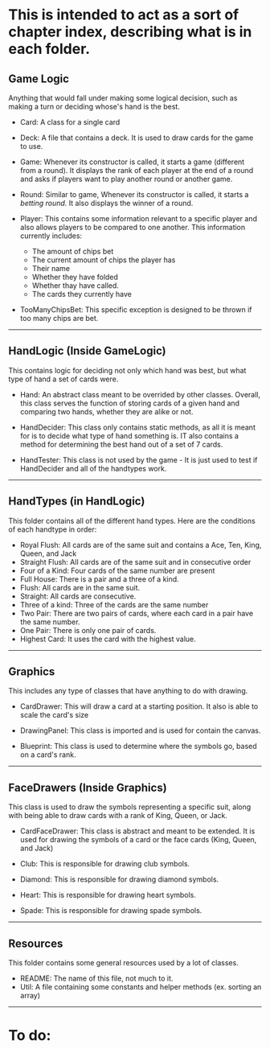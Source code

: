 This is intended to act as a sort of chapter index, describing what is in each folder.
====
Game Logic
--- 
Anything that would fall under making some logical decision, such as making a turn or deciding whose's hand is the best.

- Card: A class for a single card


- Deck: A file that contains a deck. It is used to draw cards for the game to use.


- Game: Whenever its constructor is called, it starts a game (different from a round). It displays the rank of each player at the end of a round and asks if players want to play another round or another game.


- Round: Similar to game, Whenever its constructor is called, it starts a _betting round._ It also displays the winner of a round.


- Player: This contains some information relevant to a specific player and also allows players to be compared to one another. This information currently includes: 
  - The amount of chips bet 
  - The current amount of chips the player has
  - Their name
  - Whether they have folded 
  - Whether thay have called.
  - The cards they currently have


- TooManyChipsBet: This specific exception is designed to be thrown if too many chips are bet.
---

HandLogic (Inside GameLogic)
--
This contains logic for deciding not only which hand was best, but what type of hand a set of cards were.

- Hand: An abstract class meant to be overrided by other classes. Overall, this class serves the function of storing cards of a given hand and comparing two hands, whether they are alike or not.


- HandDecider: This class only contains static methods, as all it is meant for is to decide what type of hand something is. IT also contains a method for determining the best hand out of a set of 7 cards.


- HandTester: This class is not used by the game - It is just used to test if HandDecider and all of the handtypes work.
---
HandTypes (in HandLogic)
-
This folder contains all of the different hand types. Here are the conditions of each handtype in order:
- Royal Flush: All cards are of the same suit and contains a Ace, Ten, King, Queen, and Jack 
- Straight Flush: All cards are of the same suit and in consecutive order 
- Four of a Kind: Four cards of the same number are present
- Full House: There is a pair and a three of a kind.
- Flush: All cards are in the same suit.
- Straight: All cards are consecutive.
- Three of a kind: Three of the cards are the same number 
- Two Pair: There are two pairs of cards, where each card in a pair have the same number. 
- One Pair: There is only one pair of cards.
- Highest Card: It uses the card with the highest value.
---
Graphics
-
This includes any type of classes that have anything to do with drawing.
- CardDrawer: This will draw a card at a starting position. It also is able to scale the card's size


- DrawingPanel: This class is imported and is used for contain the canvas.


- Blueprint: This class is used to determine where the symbols go, based on a card's rank.
---
FaceDrawers (Inside Graphics)
-

This class is used to draw the symbols representing a specific suit, along with being able to draw cards with a rank of King, Queen, or Jack.

- CardFaceDrawer: This class is abstract and meant to be extended. It is used for drawing the symbols of a card or the face cards (King, Queen, and Jack)


- Club: This is responsible for drawing club symbols.


- Diamond: This is responsible for drawing diamond symbols.


- Heart: This is responsible for drawing heart symbols.


- Spade: This is responsible for drawing spade symbols.
---
Resources
-
This folder contains some general resources used by a lot of classes.
- README: The name of this file, not much to it.
- Util: A file containing some constants and helper methods (ex. sorting an array)
---
To do:
==